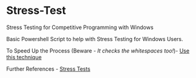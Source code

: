 # Stress-Test
Stress Testing for Competitive Programming with Windows

Basic Powershell Script to help with Stress Testing for Windows Users.

To Speed Up the Process (Beware - *It checks the whitespaces too!*)- [Use this technique](https://devblogs.microsoft.com/scripting/use-powershell-to-compare-two-files/)

Further References  - [Stress Tests](https://ali-ibrahim137.github.io/competitive/programming/2020/08/23/Stress-Testing.html)
